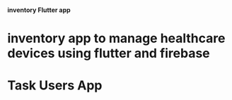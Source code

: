 #### inventory Flutter app
inventory app to manage healthcare devices using flutter and firebase
=======
# Task Users App


